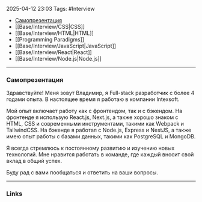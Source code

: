 2025-04-12 23:03
Tags: #Interview

- [Самопрезентация](#Самопрезентация)
- [[Base/Interview/CSS|CSS]]
- [[Base/Interview/HTML|HTML]]
- [[Programming Paradigms]]
- [[Base/Interview/JavaScript|JavaScript]]
- [[Base/Interview/React|React]]
- [[Base/Interview/Node.js|Node.js]]

---

### Самопрезентация

Здравствуйте! Меня зовут Владимир, я Full-stack разработчик с более 4 годами опыта. В настоящее время я работаю в компании Intexsoft.

Мой опыт включает работу как с фронтендом, так и с бэкендом. На фронтенде я использую React.js, Next.js, а также хорошо знаком с HTML, CSS и современными инструментами, такими как Webpack и TailwindCSS. На бэкенде я работал с Node.js, Express и NestJS, а также имею опыт работы с базами данных, такими как PostgreSQL и MongoDB.

Я всегда стремлюсь к постоянному развитию и изучению новых технологий. Мне нравится работать в команде, где каждый вносит свой вклад в общий успех.

Буду рад с вами пообщаться и ответить на ваши вопросы.

---
### Links

